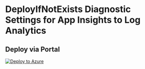 # DeployIfNotExists Diagnostic Settings for App Insights to Log Analytics


## Deploy via Portal

[![Deploy to Azure](http://azuredeploy.net/deploybutton.png)](https://portal.azure.com/#blade/Microsoft_Azure_Policy/CreatePolicyDefinitionBlade/uri/https%3A%2F%2Fraw.githubusercontent.com%2Fsixtencyber%2FAzure-Policies%2Fmain%2FLog_Analytics%2F_Deploy_Based_On_Resource_Tag%2Fapp-insights-to-loganalytics-bytag%2Fdeploy-diagnostic-settings-app-insights-to-loganalytics-bytag.json)

